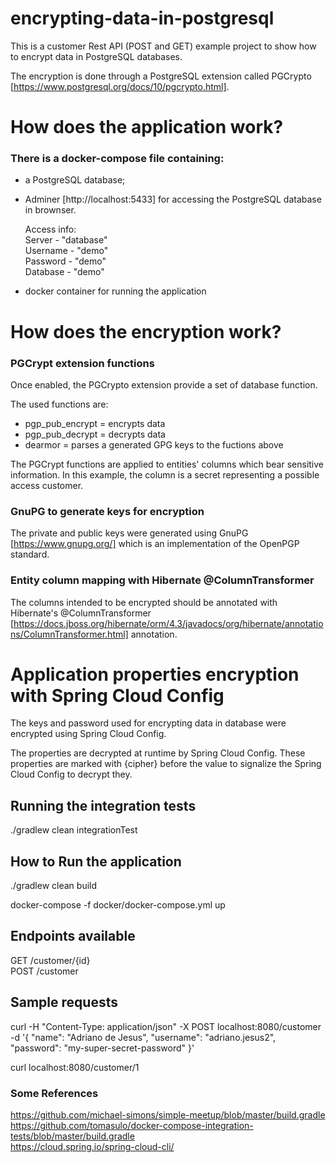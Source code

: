 
# encrypting-data-in-postgresql

This is a customer Rest API (POST and GET) example project to show how to encrypt data in PostgreSQL databases.

The encryption is done through a PostgreSQL extension called PGCrypto [https://www.postgresql.org/docs/10/pgcrypto.html].

# How does the application work?

### There is a docker-compose file containing:

 - a PostgreSQL database;
 
 - Adminer [http://localhost:5433] for accessing the PostgreSQL database in brownser.
    
    Access info: \
       Server	  - "database" \
       Username	- "demo"     \
       Password	- "demo"     \
       Database	- "demo"     
       
 - docker container for running the application
 
 # How does the encryption work?

 ### PGCrypt extension functions
 
 Once enabled, the PGCrypto extension provide a set of database function.
 
 The used functions are:
  - pgp_pub_encrypt = encrypts data
  - pgp_pub_decrypt = decrypts data
  - dearmor         = parses a generated GPG keys to the fuctions above
 
 The PGCrypt functions are applied to entities' columns which bear sensitive information. In this example, the column is a secret representing a possible access customer.
 
 ### GnuPG to generate keys for encryption
  The private and public keys were generated using GnuPG [https://www.gnupg.org/] which is an implementation of the OpenPGP standard.
 
 ### Entity column mapping with Hibernate @ColumnTransformer
 
 The columns intended to be encrypted should be annotated with Hibernate's @ColumnTransformer [https://docs.jboss.org/hibernate/orm/4.3/javadocs/org/hibernate/annotations/ColumnTransformer.html] annotation.
 
 # Application properties encryption with Spring Cloud Config
 
 The keys and password used for encrypting data in database were encrypted using Spring Cloud Config.
 
 The properties are decrypted at runtime by Spring Cloud Config. These properties are marked with {cipher} before the value to signalize the Spring Cloud Config to decrypt they.
 
## Running the integration tests

./gradlew clean integrationTest

## How to Run the application

./gradlew clean build

docker-compose -f docker/docker-compose.yml up

## Endpoints available

GET /customer/{id} \
POST /customer

## Sample requests

curl -H "Content-Type: application/json" -X POST localhost:8080/customer -d '{ "name": "Adriano de Jesus", "username": "adriano.jesus2", "password": "my-super-secret-password" }'  

curl localhost:8080/customer/1


### Some References

https://github.com/michael-simons/simple-meetup/blob/master/build.gradle \
https://github.com/tomasulo/docker-compose-integration-tests/blob/master/build.gradle \
https://cloud.spring.io/spring-cloud-cli/
